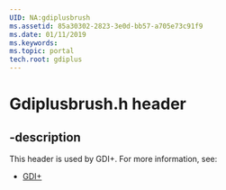 ```yaml
---
UID: NA:gdiplusbrush
ms.assetid: 85a30302-2823-3e0d-bb57-a705e73c91f9
ms.date: 01/11/2019
ms.keywords: 
ms.topic: portal
tech.root: gdiplus
---
```


# Gdiplusbrush.h header


## -description


This header is used by GDI+. For more information, see:

- [GDI+](../_gdiplus/index.md)

